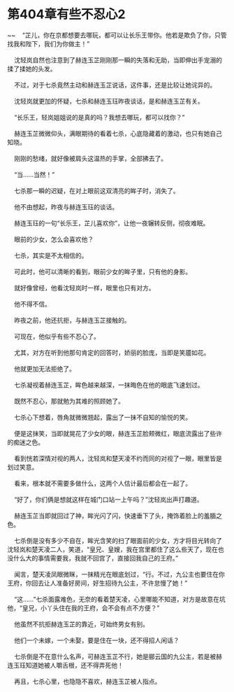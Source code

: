 # 第404章有些不忍心2
~~&nbsp;&nbsp;&nbsp;&nbsp;“芷儿，你在京都想要去哪玩，都可以让长乐王带你。他若是欺负了你，只管找我和陛下，我们为你做主！”<br><br>&nbsp;&nbsp;&nbsp;&nbsp;沈轻岚自然也注意到了赫连玉芷刚刚那一瞬的失落和无助，当即伸出手宠溺的揉了揉她的头发。<br><br>&nbsp;&nbsp;&nbsp;&nbsp;不过，对于七杀竟然主动和赫连玉芷说话，这件事，还是比较让她诧异的。<br><br>&nbsp;&nbsp;&nbsp;&nbsp;沈轻岚就更加的怀疑，七杀和赫连玉珏昨夜谈话，是和赫连玉芷有关。<br><br>&nbsp;&nbsp;&nbsp;&nbsp;“长乐王，轻岚姐姐说的是真的吗？我想去哪玩，都可以找你？”<br><br>&nbsp;&nbsp;&nbsp;&nbsp;赫连玉芷微微仰头，满眼期待的看着七杀，心底隐藏着的激动，也只有她自己知晓。<br><br>&nbsp;&nbsp;&nbsp;&nbsp;刚刚的愁绪，就好像被肩头这温热的手掌，全部拂去了。<br><br>&nbsp;&nbsp;&nbsp;&nbsp;“当……当然！”<br><br>&nbsp;&nbsp;&nbsp;&nbsp;七杀那一瞬的迟疑，在对上眼前这双清亮的眸子时，消失了。<br><br>&nbsp;&nbsp;&nbsp;&nbsp;他不由想起，昨夜与赫连玉珏的谈话。<br><br>&nbsp;&nbsp;&nbsp;&nbsp;赫连玉珏的一句“长乐王，芷儿喜欢你”，让他一夜辗转反侧，彻夜难眠。<br><br>&nbsp;&nbsp;&nbsp;&nbsp;眼前的少女，怎么会喜欢他？<br><br>&nbsp;&nbsp;&nbsp;&nbsp;七杀，其实是不太相信的。<br><br>&nbsp;&nbsp;&nbsp;&nbsp;可此时，他可以清晰的看到，眼前少女的眸子里，只有他的身影。<br><br>&nbsp;&nbsp;&nbsp;&nbsp;就好像曾经，他看沈轻岚时一样，眼里也只有对方。<br><br>&nbsp;&nbsp;&nbsp;&nbsp;他不得不信。<br><br>&nbsp;&nbsp;&nbsp;&nbsp;昨夜之前，他还抗拒，与赫连玉芷接触的。<br><br>&nbsp;&nbsp;&nbsp;&nbsp;可现在，他似乎有些不忍心了。<br><br>&nbsp;&nbsp;&nbsp;&nbsp;尤其，对方在听到他那句肯定的回答时，娇丽的脸庞，当即是笑靥如花。<br><br>&nbsp;&nbsp;&nbsp;&nbsp;他就更加无法拒绝了。<br><br>&nbsp;&nbsp;&nbsp;&nbsp;七杀凝视着赫连玉芷，眸色越来越深，一抹晦色在他的眼底飞速划过。<br><br>&nbsp;&nbsp;&nbsp;&nbsp;既然不忍心，那就勉为其难的照顾她了。<br><br>&nbsp;&nbsp;&nbsp;&nbsp;七杀心下想着，唇角就微微翘起，露出了一抹不自知的愉悦的笑。<br><br>&nbsp;&nbsp;&nbsp;&nbsp;便是这抹笑，当即就晃花了少女的眼，赫连玉芷脸颊微红，眼底流露出了些许的痴迷之色。<br><br>&nbsp;&nbsp;&nbsp;&nbsp;看到恍若深情对视的两人，沈轻岚和楚天凌不约而同的对视了一眼，眼里皆是划过笑意。<br><br>&nbsp;&nbsp;&nbsp;&nbsp;看来，根本就不需要多做什么，这两个人估计最后都会在一起了。<br><br>&nbsp;&nbsp;&nbsp;&nbsp;“好了，你们俩是想就这样在城门口站一上午吗？”沈轻岚出声打趣道。<br><br>&nbsp;&nbsp;&nbsp;&nbsp;赫连玉芷当即就回过了神，眸光闪了闪，快速垂下了头，掩饰着脸上的羞腼之色。<br><br>&nbsp;&nbsp;&nbsp;&nbsp;七杀倒是没有多少不自在，眸光含笑的扫了眼面前的少女，方才将目光转向了沈轻岚和楚天凌二人，笑道，“皇兄、皇嫂，我在宫里都住了这么些天了，现在也没什么大的事情需要我，我就不回宫了，直接回我自己的王府。”<br><br>&nbsp;&nbsp;&nbsp;&nbsp;闻言，楚天凌凤眼微眯，一抹精光在眼底划过，“行。不过，九公主也要住在你王府，你回去让人准备好房间，好生招待九公主，不许怠慢了她！”<br><br>&nbsp;&nbsp;&nbsp;&nbsp;“这……”七杀面露难色，无奈的看着楚天凌，心里哪能不知道，对方是故意在坑他，“皇兄，小丫头住在我的王府，会不会有点不方便？”<br><br>&nbsp;&nbsp;&nbsp;&nbsp;他虽然不抗拒赫连玉芷的靠近，可始终男女有别。<br><br>&nbsp;&nbsp;&nbsp;&nbsp;他们一个未嫁，一个未娶，要是住在一块，还不得招人闲话？<br><br>&nbsp;&nbsp;&nbsp;&nbsp;七杀倒是不在意什么名声，可赫连玉芷不行，她是郦云国的九公主，若是被赫连玉珏知道她被人嚼舌根，还不得弄死他！<br><br>&nbsp;&nbsp;&nbsp;&nbsp;再且，七杀心里，也隐隐不喜欢，赫连玉芷被人指点。<br><br>
                    

<script>_fwqdsqadxfw()</script>
<div><script>_dfwf1dw();</script></div>
<div><script>_dfwf1agdw();</script></div>
                